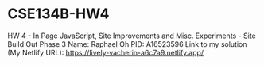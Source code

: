 # CSE134B-HW4
HW 4 - In Page JavaScript, Site Improvements and Misc. Experiments - Site Build Out Phase 3
Name: Raphael Oh
PID: A16523596
Link to my solution (My Netlify URL): https://lively-vacherin-a6c7a9.netlify.app/

